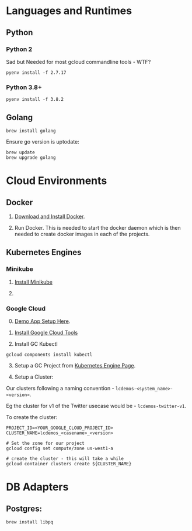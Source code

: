 
# Languages and Runtimes

## Python

### Python 2

Sad but Needed for most gcloud commandline tools - WTF?

```
pyenv install -f 2.7.17
```

### Python 3.8+

```
pyenv install -f 3.8.2
```

## Golang

```
brew install golang
```

Ensure go version is uptodate:

```
brew update
brew upgrade golang
```

# Cloud Environments

## Docker

1. [Download and Install Docker](https://hub.docker.com/editions/community/docker-ce-desktop-mac/).

2. Run Docker.  This is needed to start the docker daemon which is then needed to create docker images in each of the projects.

## Kubernetes Engines

### Minikube

1. [Install Minikube](https://kubernetes.io/docs/tasks/tools/install-minikube/)

2. 

### Google Cloud

0. [Demo App Setup Here](https://cloud.google.com/kubernetes-engine/docs/tutorials/hello-app).

1. [Install Google Cloud Tools](https://cloud.google.com/sdk/docs/quickstarts)

2. Install GC Kubectl

```
gcloud components install kubectl
```

3. Setup a GC Project from [Kubernetes Engine Page](https://console.cloud.google.com/projectselector/kubernetes).

4. Setup a Cluster:

Our clusters following a naming convention - `lcdemos-<system_name>-<version>`.

Eg the cluster for v1 of the Twitter usecase would be - `lcdemos-twitter-v1`.

To create the cluster:

```
PROJECT_ID=<YOUR_GOOGLE_CLOUD_PROJECT_ID>
CLUSTER_NAME=lcdemos_<casename>_<version>

# Set the zone for our project
gcloud config set compute/zone us-west1-a

# create the cluster - this will take a while
gcloud container clusters create ${CLUSTER_NAME}
```

# DB Adapters

## Postgres:

```
brew install libpq
```
